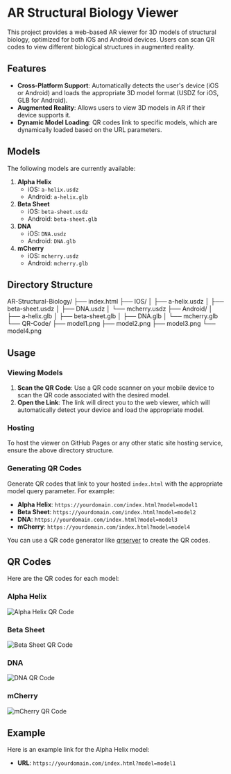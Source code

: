 # AR Structural Biology Viewer

This project provides a web-based AR viewer for 3D models of structural biology, optimized for both iOS and Android devices. Users can scan QR codes to view different biological structures in augmented reality.

## Features

- **Cross-Platform Support**: Automatically detects the user's device (iOS or Android) and loads the appropriate 3D model format (USDZ for iOS, GLB for Android).
- **Augmented Reality**: Allows users to view 3D models in AR if their device supports it.
- **Dynamic Model Loading**: QR codes link to specific models, which are dynamically loaded based on the URL parameters.

## Models

The following models are currently available:

1. **Alpha Helix**
   - iOS: `a-helix.usdz`
   - Android: `a-helix.glb`
2. **Beta Sheet**
   - iOS: `beta-sheet.usdz`
   - Android: `beta-sheet.glb`
3. **DNA**
   - iOS: `DNA.usdz`
   - Android: `DNA.glb`
4. **mCherry**
   - iOS: `mcherry.usdz`
   - Android: `mcherry.glb`

## Directory Structure

AR-Structural-Biology/
├── index.html
├── IOS/
│ ├── a-helix.usdz
│ ├── beta-sheet.usdz
│ ├── DNA.usdz
│ └── mcherry.usdz
├── Android/
│ ├── a-helix.glb
│ ├── beta-sheet.glb
│ ├── DNA.glb
│ └── mcherry.glb
└── QR-Code/
├── model1.png
├── model2.png
├── model3.png
└── model4.png


## Usage

### Viewing Models

1. **Scan the QR Code**: Use a QR code scanner on your mobile device to scan the QR code associated with the desired model.
2. **Open the Link**: The link will direct you to the web viewer, which will automatically detect your device and load the appropriate model.

### Hosting

To host the viewer on GitHub Pages or any other static site hosting service, ensure the above directory structure.

### Generating QR Codes

Generate QR codes that link to your hosted `index.html` with the appropriate model query parameter. For example:

- **Alpha Helix**: `https://yourdomain.com/index.html?model=model1`
- **Beta Sheet**: `https://yourdomain.com/index.html?model=model2`
- **DNA**: `https://yourdomain.com/index.html?model=model3`
- **mCherry**: `https://yourdomain.com/index.html?model=model4`

You can use a QR code generator like [qrserver](https://goqr.me/) to create the QR codes.

## QR Codes

Here are the QR codes for each model:

### Alpha Helix
![Alpha Helix QR Code](QR-Code/model1.png)

### Beta Sheet
![Beta Sheet QR Code](QR-Code/model2.png)

### DNA
![DNA QR Code](QR-Code/model3.png)

### mCherry
![mCherry QR Code](QR-Code/model4.png)

## Example

Here is an example link for the Alpha Helix model:

- **URL**: `https://yourdomain.com/index.html?model=model1`
